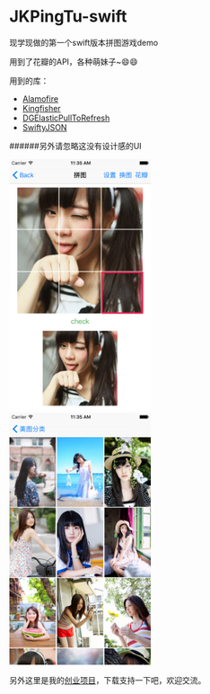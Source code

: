 # JKPingTu-swift
现学现做的第一个swift版本拼图游戏demo

用到了花瓣的API，各种萌妹子~😄😄

用到的库：

+ [Alamofire](http://item.jd.com/11598468.html)
+ [Kingfisher](http://item.jd.com/11598468.html)
+ [DGElasticPullToRefresh](http://item.jd.com/11598468.html)
+ [SwiftyJSON](http://item.jd.com/11598468.html)


<p>
######另外请忽略这没有设计感的UI
<p>



<img src="./ScreenShot/0001.png" style="max-width:50%;"/>

<img src="./ScreenShot/0002.png" style="max-width:50%;"/>




另外这里是我的[创业项目](https://itunes.apple.com/app/id958163620)，下载支持一下吧，欢迎交流。

